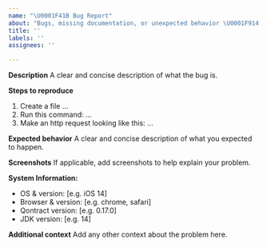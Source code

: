 ```yaml
---
name: "\U0001F41B Bug Report"
about: "Bugs, missing documentation, or unexpected behavior \U0001F914."
title: ''
labels: ''
assignees: ''

---
```


**Description**
A clear and concise description of what the bug is.

**Steps to reproduce**
1. Create a file ...
2. Run this command: ...
3. Make an http request looking like this: ...

**Expected behavior**
A clear and concise description of what you expected to happen.

**Screenshots**
If applicable, add screenshots to help explain your problem.

**System Information:**
 - OS & version: [e.g. iOS 14]
 - Browser & version: [e.g. chrome, safari]
 - Qontract version: [e.g. 0.17.0]
 - JDK version: [e.g. 14]

**Additional context**
Add any other context about the problem here.
